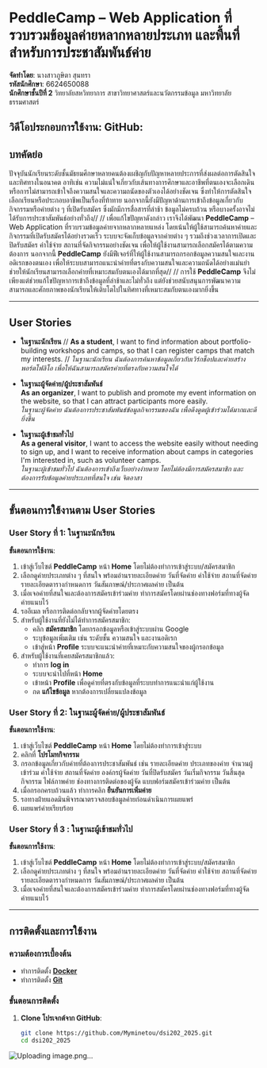 
# **PeddleCamp – Web Application ที่รวบรวมข้อมูลค่ายหลากหลายประเภท และพื้นที่สำหรับการประชาสัมพันธ์ค่าย**


**จัดทำโดย**: นางสาวภูษิตา สุนทรา  
**รหัสนักศึกษา**: 6624650088  
**นักศึกษาชั้นปีที่ 2** วิทยาลัยสหวิทยาการ สาขาวิทยาศาสตร์และนวัตกรรมข้อมูล มหาวิทยาลัยธรรมศาสตร์  

**วิดีโอประกอบการใช้งาน**: 
**GitHub**: 
---

## **บทคัดย่อ**

ปัจจุบันนักเรียนระดับชั้นมัธยมศึกษาหลายคนต้องเผชิญกับปัญหาหลายประการที่ส่งผลต่อการตัดสินใจและทิศทางในอนาคต อาทิเช่น ความไม่แน่ใจเกี่ยวกับเส้นทางการศึกษาและอาชีพที่ตนเองจะเลือกเดิน หรือการไม่สามารถเข้าใจถึงความสนใจและความถนัดของตัวเองได้อย่างชัดเจน ซึ่งทำให้การตัดสินใจเลือกเรียนหรือประกอบอาชีพเป็นเรื่องที่ท้าทาย นอกจากนี้ยังมีปัญหาด้านการเข้าถึงข้อมูลเกี่ยวกับกิจกรรมหรือค่ายต่าง ๆ ที่เปิดรับสมัคร ซึ่งมักมีการสื่อสารที่ล่าช้า ข้อมูลไม่ครบถ้วน หรือบางครั้งอาจไม่ได้รับการประชาสัมพันธ์อย่างทั่วถึง//
//
เพื่อแก้ไขปัญหาดังกล่าว เราจึงได้พัฒนา **PeddleCamp** – Web Application ที่รวบรวมข้อมูลค่ายจากหลากหลายแหล่ง โดยเน้นให้ผู้ใช้สามารถค้นหาค่ายและกิจกรรมที่เปิดรับสมัครได้อย่างรวดเร็ว ระบบจะจัดเก็บข้อมูลจากค่ายต่าง ๆ รวมถึงช่วงเวลาการเปิดและปิดรับสมัคร ค่าใช้จ่าย สถานที่จัดกิจกรรมอย่างชัดเจน เพื่อให้ผู้ใช้งานสามารถเลือกสมัครได้ตามความต้องการ นอกจากนี้ **PeddleCamp** ยังมีฟีเจอร์ที่ให้ผู้ใช้งานสามารถกรอกข้อมูลความสนใจและงานอดิเรกของตนเอง เพื่อให้ระบบสามารถแนะนำค่ายที่ตรงกับความสนใจและความถนัดได้อย่างแม่นยำ ช่วยให้นักเรียนสามารถเลือกค่ายที่เหมาะสมกับตนเองได้มากที่สุด//
//
การใช้ **PeddleCamp** จึงไม่เพียงแต่ช่วยแก้ไขปัญหาการเข้าถึงข้อมูลที่ล่าช้าและไม่ทั่วถึง แต่ยังช่วยสนับสนุนการพัฒนาความสามารถและศักยภาพของนักเรียนให้เติบโตไปในทิศทางที่เหมาะสมกับตนเองมากยิ่งขึ้น

---

## **User Stories**

- **ในฐานะนักเรียน**  //
  **As a student**, I want to find information about portfolio-building workshops and camps, so that I can register camps that match my interests.  //
  *ในฐานะนักเรียน ฉันต้องการค้นหาข้อมูลเกี่ยวกับเวิร์กช็อปและค่ายสร้างพอร์ตโฟลิโอ เพื่อให้ฉันสามารถสมัครค่ายที่ตรงกับความสนใจได้*

- **ในฐานะผู้จัดค่าย/ผู้ประชาสัมพันธ์**  
  **As an organizer**, I want to publish and promote my event information on the website, so that I can attract participants more easily.  
  *ในฐานะผู้จัดค่าย ฉันต้องการประชาสัมพันธ์ข้อมูลกิจกรรมของฉัน เพื่อดึงดูดผู้เข้าร่วมได้มากและดียิ่งขึ้น*

- **ในฐานะผู้เข้าชมทั่วไป**  
  **As a general visitor**, I want to access the website easily without needing to sign up, and I want to receive information about camps in categories I'm interested in, such as volunteer camps.  
  *ในฐานะผู้เข้าชมทั่วไป ฉันต้องการเข้าถึงเว็บอย่างง่ายดาย โดยไม่ต้องมีการสมัครสมาชิก และต้องการรับข้อมูลค่ายประเภทที่สนใจ เช่น จิตอาสา*

---

## **ขั้นตอนการใช้งานตาม User Stories**

### **User Story ที่ 1: ในฐานะนักเรียน**
**ขั้นตอนการใช้งาน**:
1. เข้าสู่เว็บไซต์ **PeddleCamp** หน้า **Home** โดยไม่ต้องทำการเข้าสู่ระบบ/สมัครสมาชิก
2. เลือกดูค่ายประเภทต่าง ๆ ที่สนใจ พร้อมอ่านรายละเอียดค่าย วันที่จัดค่าย ค่าใช้จ่าย สถานที่จัดค่าย รายละเอียดตารางกำหนดการ วันสัมภาษณ์/ประกาศผลค่าย เป็นต้น
3. เมื่อเจอค่ายที่สนใจและต้องการสมัครเข้าร่วมค่าย ทำการสมัครโดยผ่านช่องทางฟอร์มที่ทางผู้จัดค่ายแนบไว้
4. รออีเมล หรือการติดต่อกลับจากผู้จัดค่ายโดยตรง
5. สำหรับผู้ใช้งานที่ยังไม่ได้ทำการสมัครสมาชิก:
   - คลิก **สมัครสมาชิก** โดยกรอกข้อมูลหรือเข้าสู่ระบบผ่าน Google
   - ระบุข้อมูลเพิ่มเติม เช่น ระดับชั้น ความสนใจ และงานอดิเรก
   - เข้าสู่หน้า **Profile** ระบบจะแนะนำค่ายที่เหมาะกับความสนใจของผู้กรอกข้อมูล
6. สำหรับผู้ใช้งานที่เคยสมัครสมาชิกแล้ว:
   - ทำการ **log in**
   - ระบบจะนำไปที่หน้า **Home**
   - เข้าหน้า **Profile** เพื่อดูค่ายที่ตรงกับข้อมูลที่ระบบทำการแนะนำแก่ผู้ใช้งาน
   - กด **แก้ไขข้อมูล** หากต้องการเปลี่ยนแปลงข้อมูล

### **User Story ที่ 2: ในฐานะผู้จัดค่าย/ผู้ประชาสัมพันธ์**
**ขั้นตอนการใช้งาน**:
1. เข้าสู่เว็บไซต์ **PeddleCamp** หน้า **Home** โดยไม่ต้องทำการเข้าสู่ระบบ
2. คลิกที่ **โปรโมทกิจกรรม**
3. กรอกข้อมูลเกี่ยวกับค่ายที่ต้องการประชาสัมพันธ์ เช่น รายละเอียดค่าย ประเภทของค่าย จำนวนผู้เข้าร่วม ค่าใช้จ่าย สถานที่จัดค่าย องค์กรผู้จัดค่าย วันที่ปิดรับสมัคร วันเริ่มกิจกรรม วันสิ้นสุดกิจกรรม ไฟล์ภาพค่าย ช่องทางการติดต่อของผู้จัด แบบฟอร์มสมัครเข้าร่วมค่าย เป็นต้น
4. เมื่อกรอกครบถ้วนแล้ว ทำการคลิก **ยืนยันการเพิ่มค่าย**
5. รอทางฝ่ายแอดมินพิจารณาตรวจสอบข้อมูลค่ายก่อนดำเนินการเผยแพร่
6. เผยแพร่ค่ายเรียบร้อย

### **User Story ที่ 3 : ในฐานะผู้เข้าชมทั่วไป**
**ขั้นตอนการใช้งาน**:
1. เข้าสู่เว็บไซต์ **PeddleCamp** หน้า **Home** โดยไม่ต้องทำการเข้าสู่ระบบ/สมัครสมาชิก
2. เลือกดูค่ายประเภทต่าง ๆ ที่สนใจ พร้อมอ่านรายละเอียดค่าย วันที่จัดค่าย ค่าใช้จ่าย สถานที่จัดค่าย รายละเอียดตารางกำหนดการ วันสัมภาษณ์/ประกาศผลค่าย เป็นต้น
3. เมื่อเจอค่ายที่สนใจและต้องการสมัครเข้าร่วมค่าย ทำการสมัครโดยผ่านช่องทางฟอร์มที่ทางผู้จัดค่ายแนบไว้

---

## **การติดตั้งและการใช้งาน**

### **ความต้องการเบื้องต้น**

- ทำการติดตั้ง **[Docker](https://www.docker.com/)** 
- ทำการติดตั้ง **[Git](https://git-scm.com/downloads)**

### **ขั้นตอนการติดตั้ง**

1. **Clone โปรเจกต์จาก GitHub**:
   ```bash
   git clone https://github.com/Myminetou/dsi202_2025.git
   cd dsi202_2025
![Uploading image.png…]()


